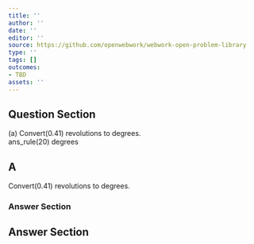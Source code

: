 ```yaml
---
title: ''
author: ''
date: ''
editor: ''
source: https://github.com/openwebwork/webwork-open-problem-library
type: ''
tags: []
outcomes:
- TBD
assets: ''
---
```


## Question Section 

 
  
(a) Convert(0.41) revolutions to degrees.  
 ans_rule(20) degrees
## A
Convert(0.41) revolutions to degrees.  
### Answer Section


## Answer Section

